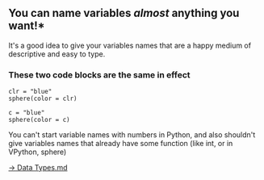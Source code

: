 ## You can name variables *almost* anything you want!*

It's a good idea to give your variables names that are a happy medium of descriptive and easy to type.

### These two code blocks are the same in effect

```
clr = "blue"
sphere(color = clr)
```

```
c = "blue"
sphere(color = c)
```
You can't start variable names with numbers in Python, and also shouldn't give variables names that already have some function (like int, or in VPython, sphere)


[-> Data Types.md](/variables-data-types-operations/06_dataTypes.md)